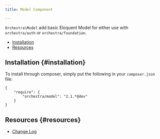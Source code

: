 ```yaml
---
title: Model Component

---
```


`Orchestra\Model` add basic Eloquent Model for either use with `orchestra/auth` or `orchestra/foundation`.

* [Installation](#installation)
* [Resources](#resources)

## Installation {#installation}

To install through composer, simply put the following in your `composer.json` file:

	{
		"require": {
			"orchestra/model": "2.1.*@dev"
		}
	}

## Resources {#resources}

* [Change Log](/docs/2.1/components/model/changes#v2-1)
